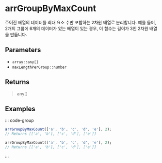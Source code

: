 # arrGroupByMaxCount <Lang dart js />

주어진 배열의 데이터를 최대 요소 수만 포함하는 2차원 배열로 분리합니다. 예를 들어, 2개의 그룹에 6개의 데이터가 있는 배열이 있는 경우, 이 함수는 길이가 3인 2차원 배열을 만듭니다.

## Parameters

- `array::any[]`
- `maxLengthPerGroup::number`

## Returns

> any[]

## Examples

::: code-group

```javascript [JavaScript]
arrGroupByMaxCount(['a', 'b', 'c', 'd', 'e'], 2);
// Returns [['a', 'b'], ['c', 'd'], ['e']]
```

```dart [Dart]
arrGroupByMaxCount(['a', 'b', 'c', 'd', 'e'], 2);
// Returns [['a', 'b'], ['c', 'd'], ['e']]
```

:::

